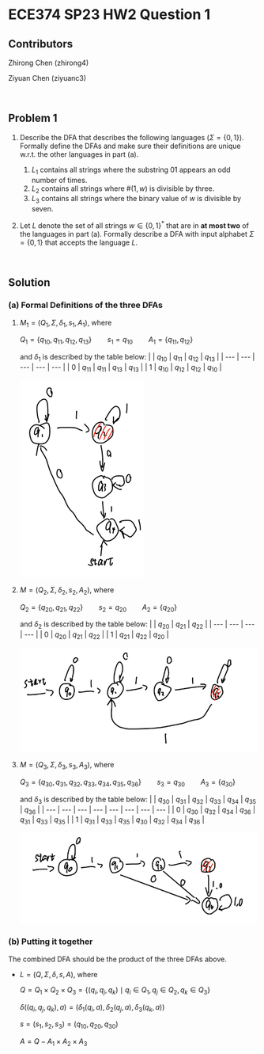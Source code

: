 # ECE374 SP23 HW2 Question 1

## Contributors

Zhirong Chen (zhirong4)

Ziyuan Chen (ziyuanc3)

<br>

## Problem 1

1. Describe the DFA that describes the following languages ($\Sigma = \{0, 1\}$). Formally define the DFAs and make sure their definitions are unique w.r.t. the other languages in part (a).
    1. $L_1$ contains all strings where the substring $01$ appears an odd number of times.
    2. $L_2$ contains all strings where $\#(1, w)$ is divisible by three.
    3. $L_3$ contains all strings where the binary value of $w$ is divisible by seven.

2. Let $L$ denote the set of all strings $w \in \{0, 1\}^*$ that are in **at most two** of the languages in part (a). Formally describe a DFA with input alphabet $\Sigma = \{0, 1\}$ that accepts the
language $L$.

<br>

## Solution

### (a) Formal Definitions of the three DFAs

1. $M_1 = (Q_1, \Sigma, \delta_1, s_1, A_1)$, where

	$Q_1 = \{q_{10}, q_{11}, q_{12}, q_{13}\} \qquad s_1 = q_{10} \qquad A_1 = \{q_{11}, q_{12}\}$

	and $\delta_1$ is described by the table below:
	|     | $q_{10}$ | $q_{11}$ | $q_{12}$ | $q_{13}$ |
	| --- | --- | --- | --- | --- |
	| $0$ | $q_{11}$ | $q_{11}$ | $q_{13}$ | $q_{13}$ |
	| $1$ | $q_{10}$ | $q_{12}$ | $q_{12}$ | $q_{10}$ |

	![q1.1](../img/H2Q1_1_1.png)

2. $M = (Q_2, \Sigma, \delta_2, s_2, A_2)$, where

	$Q_2 = \{q_{20}, q_{21}, q_{22}\} \qquad s_2 = q_{20} \qquad A_2 = \{q_{20}\}$

	and $\delta_2$ is described by the table below:
	|     | $q_{20}$ | $q_{21}$ | $q_{22}$ |
	| --- | --- | --- | --- |
	| $0$ | $q_{20}$ | $q_{21}$ | $q_{22}$ |
	| $1$ | $q_{21}$ | $q_{22}$ | $q_{20}$ |

	![q1.2](../img/H2Q1_1_2.png)

3. $M = (Q_3, \Sigma, \delta_3, s_3, A_3)$, where

	$Q_3 = \{q_{30}, q_{31}, q_{32}, q_{33}, q_{34}, q_{35}, q_{36}\} \qquad s_3 = q_{30} \qquad A_3 = \{q_{30}\}$

	and $\delta_3$ is described by the table below:
	|     | $q_{30}$ | $q_{31}$ | $q_{32}$ | $q_{33}$ | $q_{34}$ | $q_{35}$ | $q_{36}$ |
	| --- | --- | --- | --- | --- | --- | --- | --- |
	| $0$ | $q_{30}$ | $q_{32}$ | $q_{34}$ | $q_{36}$ | $q_{31}$ | $q_{33}$ | $q_{35}$ |
	| $1$ | $q_{31}$ | $q_{33}$ | $q_{35}$ | $q_{30}$ | $q_{32}$ | $q_{34}$ | $q_{36}$ |

	![q1.3](../img/H2Q1_1_3.png)

### (b) Putting it together

The combined DFA should be the product of the three DFAs above.

- 	$L = (Q, \Sigma, \delta, s, A)$, where

	$Q = Q_1 \times Q_2 \times Q_3 = \{(q_i, q_j, q_k) \mid q_i \in Q_1, q_j \in Q_2, q_k \in Q_3\}$

	$\delta((q_i, q_j, q_k), a) = (\delta_1(q_i, a), \delta_2(q_j, a), \delta_3(q_k, a))$

	$s = (s_1, s_2, s_3) = (q_{10}, q_{20}, q_{30})$

	$A = Q - A_1 \times A_2 \times A_3$
